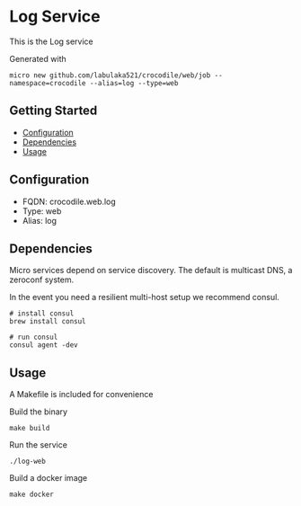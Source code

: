 # Log Service

This is the Log service

Generated with

```
micro new github.com/labulaka521/crocodile/web/job --namespace=crocodile --alias=log --type=web
```

## Getting Started

- [Configuration](#configuration)
- [Dependencies](#dependencies)
- [Usage](#usage)

## Configuration

- FQDN: crocodile.web.log
- Type: web
- Alias: log

## Dependencies

Micro services depend on service discovery. The default is multicast DNS, a zeroconf system.

In the event you need a resilient multi-host setup we recommend consul.

```
# install consul
brew install consul

# run consul
consul agent -dev
```

## Usage

A Makefile is included for convenience

Build the binary

```
make build
```

Run the service
```
./log-web
```

Build a docker image
```
make docker
```